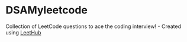 # DSAMyleetcode
Collection of LeetCode questions to ace the coding interview! - Created using [LeetHub](https://github.com/QasimWani/LeetHub)

